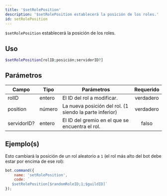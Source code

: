 ```yaml
---
title: '$setRolePosition'
description: '$setRolePosition establecerá la posición de los roles.'
id: setRolePosition
---
```


`$setRolePosition` establecerá la posición de los roles.

## Uso

```php
$setRolePosition[rolID;posición;servidorID?]
```

## Parámetros

| Campo       | Tipo   | Parámetros                                              | Requerido |
| ----------- | ------ | ------------------------------------------------------- |:---------:|
| rolID       | entero | El ID del rol a modificar.                              | verdadero |
| position    | número | La nueva posición del rol. (1 siendo la parte inferior) | verdadero |
| servidorID? | entero | El ID del gremio en el que se encuentra el rol.         |   falso   |

## Ejemplo(s)

Esto cambiará la posición de un rol aleatorio a `1` (el rol más alto del bot debe estar por encima de ese rol):

```javascript
bot.command({
    name: 'setRolePosition',
    code: `
   $setRolePosition[$randomRoleID;1;$guildID]`
});
```